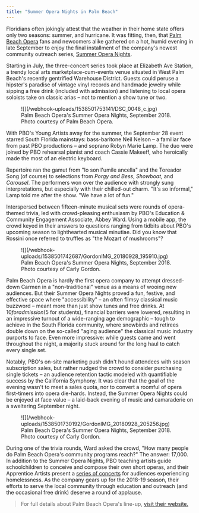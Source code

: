 ```yaml
---
title: "Summer Opera Nights in Palm Beach"
---
```


Floridians often jokingly attest that the weather in their home state offers only two seasons: summer, and hurricane. It was fitting, then, that [Palm Beach Opera](/scene/companies/palm-beach-opera/) fans and newcomers alike gathered on a hot, humid evening in late September to enjoy the final installment of the company's newest community outreach series, [Summer Opera Nights](https://pbopera.org/event/operanights/).

Starting in July, the three-concert series took place at Elizabeth Ave Station, a trendy local arts marketplace-cum-events venue situated in West Palm Beach's recently gentrified Warehouse District. Guests could peruse a hipster's paradise of vintage vinyl records and handmade jewelry while sipping a free drink (included with admission) and listening to local opera soloists take on classic arias – not to mention a show tune or two.

<figure data-type="image">
![](/webhook-uploads/1538501753141/DSC_0048_c.jpg)
<figcaption>Palm Beach Opera's Summer Opera Nights, September 2018. Photo courtesy of Palm Beach Opera.</figcaption>
</figure>

With PBO's Young Artists away for the summer, the September 28 event starred South Florida mainstays: bass-baritone Neil Nelson – a familiar face from past PBO productions – and soprano Robyn Marie Lamp. The duo were joined by PBO rehearsal pianist and coach Cassie Makeeff, who heroically made the most of an electric keyboard.

Repertoire ran the gamut from "Io son l'umile ancella" and the Toreador Song (of course) to selections from *Porgy and Bess*, *Showboat*, and *Carousel*. The performers won over the audience with strongly sung interpretations, but especially with their chilled-out charm. "It's so informal," Lamp told me after the show. "We have a lot of fun."

Interspersed between fifteen-minute musical sets were rounds of opera-themed trivia, led with crowd-pleasing enthusiasm by PBO's Education & Community Engagement Associate, Abbey Ward. Using a mobile app, the crowd keyed in their answers to questions ranging from tidbits about PBO's upcoming season to lighthearted musical minutiae. Did you know that Rossini once referred to truffles as "the Mozart of mushrooms"?

<figure data-type="image">
![](/webhook-uploads/1538501742687/GordonIMG_20180928_195910.jpg)
<figcaption>Palm Beach Opera's Summer Opera Nights, September 2018. Photo courtesy of Carly Gordon.</figcaption>
</figure>

Palm Beach Opera is hardly the first opera company to attempt dressed-down Carmen in a "non-traditional" venue as a means of wooing new audiences. But their Summer Opera Nights proved a fun, festive, and effective space where "accessibility" – an often flimsy classical music buzzword – meant more than just show tunes and free drinks. At $10 for admission ($5 for students), financial barriers were lowered, resulting in an impressive turnout of a wide-ranging age demographic – tough to achieve in the South Florida community, where snowbirds and retirees double down on the so-called "aging audience" the classical music industry purports to face. Even more impressive: while guests came and went throughout the night, a majority stuck around for the long haul to catch every single set.

Notably, PBO's on-site marketing push didn't hound attendees with season subscription sales, but rather nudged the crowd to consider purchasing single tickets – an audience retention tactic modeled with quantifiable success by the California Symphony. It was clear that the goal of the evening wasn't to meet a sales quota, nor to convert a roomful of opera first-timers into opera die-hards. Instead, the Summer Opera Nights could be enjoyed at face value – a laid-back evening of music and camaraderie on a sweltering September night.

<figure data-type="image">
![](/webhook-uploads/1538501730192/GordonIMG_20180928_205256.jpg)
<figcaption>Palm Beach Opera's Summer Opera Nights, September 2018. Photo courtesy of Carly Gordon.</figcaption>
</figure>

During one of the trivia rounds, Ward asked the crowd, "How many people do Palm Beach Opera's community programs reach?" The answer: 17,000. In addition to the Summer Opera Nights, PBO teaching artists guide schoolchildren to conceive and compose their own short operas, and their Apprentice Artists present a [series of concerts](https://pbopera.org/education/anima/) for audiences experiencing homelessness. As the company gears up for the 2018-19 season, their efforts to serve the local community through education and outreach (and the occasional free drink) deserve a round of applause.

>For full details about Palm Beach Opera's line-up, [visit their website.](https://pbopera.org/)
